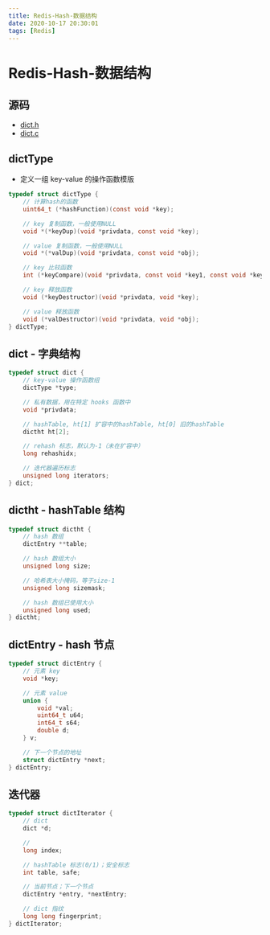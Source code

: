 ```yaml
---
title: Redis-Hash-数据结构
date: 2020-10-17 20:30:01
tags: [Redis]
---
```


# Redis-Hash-数据结构

## 源码

- [dict.h](https://github.com/redis/redis/blob/unstable/src/dict.h)
- [dict.c](https://github.com/redis/redis/blob/unstable/src/dict.c)

## dictType

- 定义一组 key-value 的操作函数模版

```c
typedef struct dictType {
    // 计算hash的函数
    uint64_t (*hashFunction)(const void *key);

    // key 复制函数，一般使用NULL
    void *(*keyDup)(void *privdata, const void *key);

    // value 复制函数，一般使用NULL
    void *(*valDup)(void *privdata, const void *obj);

    // key 比较函数
    int (*keyCompare)(void *privdata, const void *key1, const void *key2);

    // key 释放函数
    void (*keyDestructor)(void *privdata, void *key);

    // value 释放函数
    void (*valDestructor)(void *privdata, void *obj);
} dictType;
```

## dict - 字典结构

```c
typedef struct dict {
    // key-value 操作函数组
    dictType *type;

    // 私有数据，用在特定 hooks 函数中
    void *privdata;

    // hashTable, ht[1] 扩容中的hashTable, ht[0] 旧的hashTable
    dictht ht[2];

    // rehash 标志，默认为-1（未在扩容中）
    long rehashidx;

    // 迭代器遍历标志
    unsigned long iterators;
} dict;
```

## dictht - hashTable 结构

```c
typedef struct dictht {
    // hash 数组
    dictEntry **table;

    // hash 数组大小
    unsigned long size;

    // 哈希表大小掩码，等于size-1
    unsigned long sizemask;

    // hash 数组已使用大小
    unsigned long used;
} dictht;
```

## dictEntry - hash 节点

```c
typedef struct dictEntry {
    // 元素 key
    void *key;

    // 元素 value
    union {
        void *val;
        uint64_t u64;
        int64_t s64;
        double d;
    } v;

    // 下一个节点的地址
    struct dictEntry *next;
} dictEntry;
```

## 迭代器

```c
typedef struct dictIterator {
    // dict
    dict *d;

    //
    long index;

    // hashTable 标志(0/1)；安全标志
    int table, safe;

    // 当前节点；下一个节点
    dictEntry *entry, *nextEntry;

    // dict 指纹
    long long fingerprint;
} dictIterator;
```
